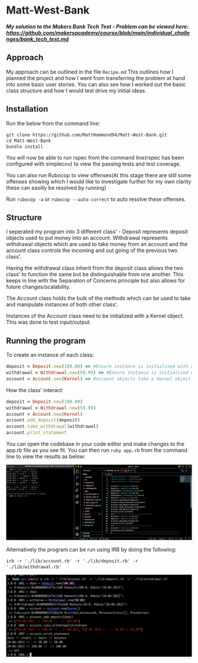 # Matt-West-Bank

___My solution to the Makers Bank Tech Test - Problem can be viewed here: https://github.com/makersacademy/course/blob/main/individual_challenges/bank_tech_test.md___

## Approach 
My approach can be outlined in the file `Recipe.md`
This outlines how I planned the project and how I went from transferring the problem at hand into some basic user stories. You can also see how I worked out the basic class structure and how I would test drive my initial ideas.

## Installation 
Run the below from the command line:

```
git clone https://github.com/MattHammond94/Matt-West-Bank.git
cd Matt-West-Bank
bundle install 
```
You will now be able to run rspec from the command line(rspec has been configured with simplecov) to view the passing tests and test coverage. 

You can also run Rubocop to view offenses(At this stage there are still some 
offenses showing which I would like to investigate further for my own clarity
these can easilly be resolved by running)

Run `rubocop -a` or `rubocop --auto-correct` to auto resolve these offenses.

## Structure
I seperated my program into 3 different class' - Deposit represents deposit objects used to put money into an account. Withdrawal represents withdrawal objects which are used to take money from an account and the account class controls the incoming and out going of the previous two class'.

Having the withdrawal class inherit from the deposit class allows the two class'
to function the same but be distinguishable from one another. This keeps in line with the Separation of Concerns principle but also allows for future changes/scalability.

The Account class holds the bulk of the methods which can be used to take and manipulate instances of both other class'.

Instances of the Account class need to be initialized with a Kernel object. This was done to test input/output.

## Running the program

To create an instance of each class:

```ruby
deposit = Deposit.new(100.00) => #Ensure instance is initialised with a float value to avoid errors.
withdrawal = Withdrawal.new(59.99) => #Ensure instance is initialised with a float value to avoid errors.
account = Account.new(Kernel) => #account objects take a Kernel object upon creation - This was used to test input and output. 
```

How the class' interact: 

```ruby
deposit = Deposit.new(100.00)
withdrawal = Withdrawal.new(59.99)
account = Account.new(Kernel)
account.add_deposit(deposit)
account.take_withdrawal(withdrawal)
account.print_statement
```

You can open the codebase in your code editor and make changes to the app.rb file as you see fit. You can then run `ruby app.rb` from the command line to view the results as below:

![running app using app.rb](App.png)

Alternatively the program can be run using IRB by doing the following: 
```
irb -r './lib/account.rb' -r './lib/deposit.rb' -r './lib/withdrawal.rb'
```
![running app using irb](irb.png)
